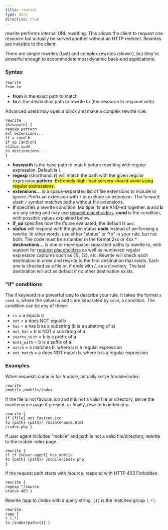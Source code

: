 ```yaml
---
title: rewrite
type: docs
directive: true
---
```


rewrite performs internal URL rewriting. This allows the client to request one resource but actually be served another without an HTTP redirect. Rewrites are invisible to the client.

There are simple rewrites (fast) and complex rewrites (slower), but they're powerful enough to accommodate most dynamic back-end applications.

### Syntax

<code class="block"><span class="hl-directive">rewrite</span> <span class="hl-arg"><i>from to</i></span></code>

*   **from** is the exact path to match
*   **to** is the destination path to rewrite to (the resource to respond with)

Advanced users may open a block and make a complex rewrite rule:

<code class="block"><span class="hl-directive">rewrite</span> <span class="hl-arg">[<i>basepath</i>]</span> {
    <span class="hl-subdirective">regexp</span> <i>pattern</i>
    <span class="hl-subdirective">ext</span>    <i>extensions...</i>
    <span class="hl-subdirective">if</span>     <i>a cond b</i>
    <span class="hl-subdirective">if_op</span>  <i>[</i>and|or<i>]</i>
    <span class="hl-subdirective">status</span> <i>code</i>
    <span class="hl-subdirective">to</span>     <i>destinations...</i>
}</code>

*   **basepath** is the base path to match before rewriting with regular expression. Default is /.
*   **regexp** (shorthand: **r**) will match the path with the given regular expression **pattern**. <mark>Extremely high-load servers should avoid using regular expressions.</mark>
*   **extensions...** is a space-separated list of file extensions to include or ignore. Prefix an extension with `!` to exclude an extension. The forward slash `/` symbol matches paths without file extensions.
*   **if** specifies a rewrite condition. Multiple ifs are AND-ed together. **a** and **b** are any string and may use [request placeholders](/docs/placeholders). **cond** is the condition, with possible values explained below.
*   **if_op** specifies how the ifs are evaluated; the default is `and`.
*   **status** will respond with the given status **code** instead of performing a rewrite. In other words, use either "status" or "to" in your rule, but not both. The code must be a number in the format 2xx or 4xx.*   **destinations...** is one or more space-separated paths to rewrite to, with support for [request placeholders](/docs/placeholders) as well as numbered regular expression captures such as {1}, {2}, etc. Rewrite will check each destination in order and rewrite to the first destination that exists. Each one is checked as a file or, if ends with /, as a directory. The last destination will act as default if no other destination exists.

### "if" conditions

The if keyword is a powerful way to describe your rule. It takes the format `a cond b`, where the values `a` and `b` are separated by `cond`, a condition. The condition can be any of these:

*   `is` = a equals b
*   `not` = a does NOT equal b
*   `has` = a has b as a substring (b is a substring of a)
*   `not_has` = b is NOT a substring of a
*   `starts_with` = b is a prefix of a
*   `ends_with` = b is a suffix of a
*   `match` = a matches b, where b is a regular expression
*   `not_match` = a does NOT match b, where b is a regular expression

### Examples

When requests come in for /mobile, actually serve /mobile/index.

<code class="block"><span class="hl-directive">rewrite</span> <span class="hl-arg">/mobile /mobile/index</span></code>

If the file is not favicon.ico and it is not a valid file or directory, serve the maintenance page if present, or finally, rewrite to index.php.

<code class="block"><span class="hl-directive">rewrite</span> {
    <span class="hl-subdirective">if</span> {file} not favicon.ico
    <span class="hl-subdirective">to</span> {path} {path}/ /maintenance.html /index.php
}</code>

If user agent includes "mobile" and path is not a valid file/directory, rewrite to the mobile index page.

<code class="block"><span class="hl-directive">rewrite</span> {
    <span class="hl-subdirective">if</span> if {>User-agent} has mobile
    <span class="hl-subdirective">to</span> {path} {path}/ /mobile/index.php
}</code>

If the request path starts with /source, respond with HTTP 403 Forbidden.

<code class="block"><span class="hl-directive">rewrite</span> {
    <span class="hl-subdirective">regexp</span> ^/source
    <span class="hl-subdirective">status</span> 403
}</code>

Rewrite /app to /index with a query string. `{1}` is the matched group `(.*)`.


<code class="block"><span class="hl-directive">rewrite</span> <span class="hl-arg">/app</span> {
    <span class="hl-subdirective">r</span>  (.*)
    <span class="hl-subdirective">to</span> /index?path={1}
}</code>
